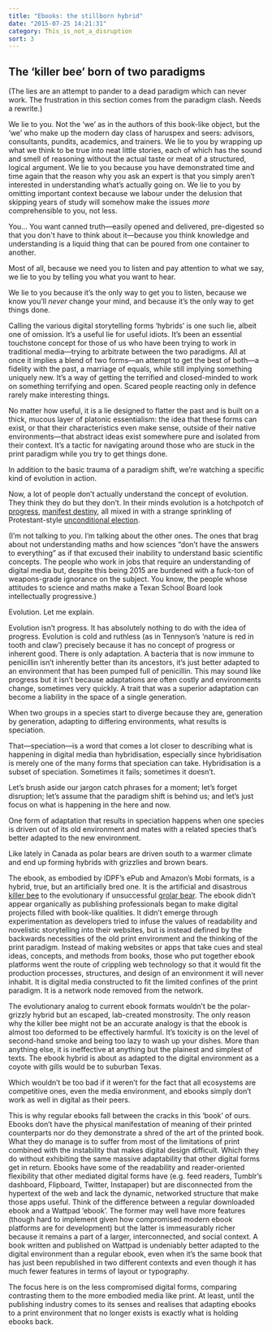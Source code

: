 ```yaml
---
title: "Ebooks: the stillborn hybrid"
date: "2015-07-25 14:21:31"
category: This_is_not_a_disruption
sort: 3
---
```


##  The ‘killer bee’ born of two paradigms

(The lies are an attempt to pander to a dead paradigm which can never
work. The frustration in this section comes from the paradigm clash.
Needs a rewrite.)

We lie to you. Not the ‘we’ as in the authors of this book-like object,
but the ‘we’ who make up the modern day class of haruspex and seers:
advisors, consultants, pundits, academics, and trainers. We lie to you
by wrapping up what we think to be true into neat little stories, each
of which has the sound and smell of reasoning without the actual taste
or meat of a structured, logical argument. We lie to you because you
have demonstrated time and time again that the reason why you ask an
expert is that you simply aren’t interested in understanding what’s
actually going on. We lie to you by omitting important context because
we labour under the delusion that skipping years of study will somehow
make the issues *more* comprehensible to you, not less.

You… You want canned truth—easily opened and delivered, pre-digested so that you don't have to think about it—because you think knowledge and understanding is a liquid thing that can be poured from one container to another.

Most of all, because we need you to listen and pay attention to what we
say, we lie to you by telling you what you want to hear.

We lie to you because it’s the only way to get you to listen, because we
know you’ll *never* change your mind, and because it’s the only way to get
things done.

Calling the various digital storytelling forms ‘hybrids’ is one such
lie, albeit one of omission. It’s a useful lie for useful idiots. It’s been an essential touchstone concept for those of us who have been
trying to work in traditional media—trying to arbitrate between the two
paradigms. All at once it implies a blend of two forms—an attempt to get
the best of both—a fidelity with the past, a marriage of equals, while
still implying something uniquely new. It’s a way of getting the
terrified and closed-minded to work on something terrifying and open.
Scared people reacting only in defence rarely make interesting
things.

No matter how useful, it is a lie designed to flatter the past and is
built on a thick, mucous layer of platonic essentialism: the idea that
these forms can exist, or that their characteristics even make sense,
outside of their native environments—that abstract ideas exist somewhere pure and isolated from their context. It’s a tactic for navigating
around those who are stuck in the print paradigm while you try to get
things done.

In addition to the basic trauma of a paradigm shift, we’re watching a
specific kind of evolution in action.

Now, a lot of people don’t actually understand the concept of
evolution. They think they do but they don’t. In their minds
evolution is a hotchpotch of [progress](https://en.wikipedia.org/wiki/Idea_of_Progress#Myth_of_Progress), [manifest destiny](https://en.wikipedia.org/wiki/Manifest_destiny), all mixed in
with a strange sprinkling of Protestant-style [unconditional election](https://en.wikipedia.org/wiki/Unconditional_election).

(I’m not talking to *you*. I’m talking about the other ones.
The ones that brag about not understanding maths and how sciences “don’t
have the answers to everything” as if that excused their inability to
understand basic scientific concepts. The people who work in jobs that
require an understanding of digital media but, despite this being 2015
are burdened with a fuck-ton of weapons-grade ignorance on the subject.
You know, the people whose attitudes to science and maths make a Texan
School Board look intellectually progressive.)

Evolution. Let me explain.

Evolution isn’t progress. It has absolutely nothing to do with the idea
of progress. Evolution is cold and ruthless (as in Tennyson’s ‘nature is
red in tooth and claw’) precisely because it has no concept of progress
or inherent good. There is only adaptation. A bacteria that is now
immune to penicillin isn’t inherently better than its ancestors, it’s
just better adapted to an environment that has been pumped full of
penicillin. This may sound like progress but it isn’t because
adaptations are often costly and environments change, sometimes very
quickly. A trait that was a superior adaptation can become a liability
in the space of a single generation.

When two groups in a species start to diverge because they are,
generation by generation, adapting to differing environments, what
results is speciation.

That—speciation—is a word that comes a lot closer to describing what
is happening in digital media than hybridisation, especially since
hybridisation is merely one of the many forms that speciation can take.
Hybridisation is a subset of speciation. Sometimes it fails; sometimes
it doesn’t.

Let’s brush aside our jargon catch phrases for a moment; let’s
forget disruption; let’s assume that the paradigm shift is behind us;
and let’s just focus on what is happening in the here and now.

One form of adaptation that results in speciation happens when one
species is driven out of its old environment and mates with a related
species that’s better adapted to the new environment.

Like lately in Canada as polar bears are driven south to a warmer
climate and end up forming hybrids with grizzlies and brown bears.

The ebook, as embodied by IDPF’s ePub and Amazon’s Mobi formats, is a
hybrid, true, but an artificially bred one. It is the artificial and
disastrous [killer bee](https://en.wikipedia.org/wiki/Africanized_bee)
to the evolutionary if unsuccessful [grolar
bear](https://en.wikipedia.org/wiki/Grizzly–polar_bear_hybrid). The
ebook didn’t appear organically as publishing professionals began to
make digital projects filled with book-like qualities. It didn’t emerge
through experimentation as developers tried to infuse the values of
readability and novelistic storytelling into their websites, but
is instead defined by the backwards necessities of the old print
environment and the thinking of the print paradigm. Instead of making websites or apps that take cues and steal ideas, concepts, and methods from books, those who put together ebook platforms went the route of crippling web technology so that it would
fit the production processes, structures, and design of an environment
it will never inhabit. It is digital media constructed to fit the
limited confines of the print paradigm. It is a network node removed
from the network.

The evolutionary analog to current ebook formats wouldn’t be the
polar-grizzly hybrid but an escaped, lab-created monstrosity. The only
reason why the killer bee might not be an accurate analogy is that the
ebook is almost too deformed to be effectively harmful. It’s toxicity is
on the level of second-hand smoke and being too lazy to wash up your
dishes. More than anything else, it is ineffective at anything but the
plainest and simplest of texts. The ebook hybrid is about as adapted to
the digital environment as a coyote with gills would be to suburban
Texas.

Which wouldn’t be too bad if it weren’t for the fact that all ecosystems
are competitive ones, even the media environment, and ebooks simply
don’t work as well in digital as their peers.

This is why regular ebooks fall between the cracks in this ‘book’ of
ours. Ebooks don’t have the physical manifestation of meaning of their printed counterparts nor do they demonstrate a shred of the art of the printed book. What they do manage is to suffer from most of the limitations of print combined with the instability that makes digital design difficult. Which they do without exhibiting the same
massive adaptability that other digital forms get in return. Ebooks have some of
the readability and reader-oriented flexibility that other mediated
digital forms have (e.g. feed readers, Tumblr’s dashboard, Flipboard,
Twitter, Instapaper) but are disconnected from the hypertext of the web
and lack the dynamic, networked structure that make those apps useful.
Think of the difference between a regular downloaded ebook and a Wattpad
‘ebook’. The former may well have more features (though hard to
implement given how compromised modern ebook platforms are for
development) but the latter is immeasurably richer because it remains a
part of a larger, interconnected, and social context. A book written and
published on Wattpad is undeniably better adapted to the digital
environment than a regular ebook, even when it’s the same book that has
just been republished in two different contexts and even though it has much fewer features in terms of layout or typography.

The focus here is on the less compromised digital forms,
comparing contrasting them to the more embodied media like print. At
least, until the publishing industry comes to its senses and realises
that adapting ebooks to a print environment that no longer exists is
exactly what is holding ebooks back.
